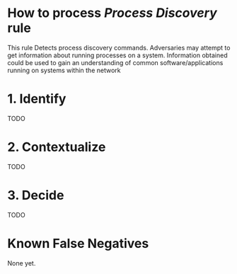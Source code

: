 # How to process *Process Discovery* rule
This rule Detects process discovery commands. Adversaries may attempt to get information about running processes on a system. Information obtained could be used to gain an understanding of common software/applications running on systems within the network

# 1. Identify
TODO

# 2. Contextualize
TODO

# 3. Decide
TODO

# Known False Negatives
None yet.

